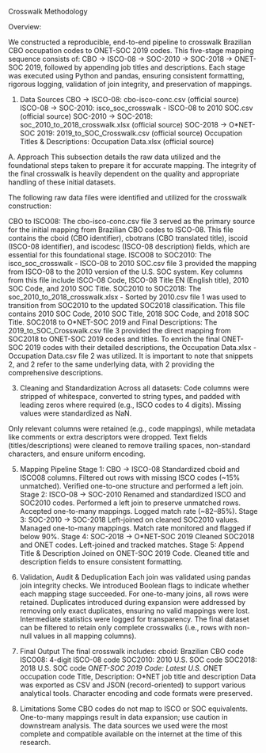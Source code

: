 Crosswalk Methodology

Overview:

We constructed a reproducible, end-to-end pipeline to crosswalk Brazilian CBO occupation codes to ONET-SOC 2019 codes. This five-stage mapping sequence consists of: CBO → ISCO-08 → SOC-2010 → SOC-2018 → ONET-SOC 2019, followed by appending job titles and descriptions. 
Each stage was executed using Python and pandas, ensuring consistent formatting, rigorous logging, validation of join integrity, and preservation of mappings.

1. Data Sources
CBO → ISCO-08: cbo-isco-conc.csv (official source)
ISCO-08 → SOC-2010: isco_soc_crosswalk - ISCO-08 to 2010 SOC.csv (official source)
SOC-2010 → SOC-2018: soc_2010_to_2018_crosswalk.xlsx (official source)
SOC-2018 → O*NET-SOC 2019: 2019_to_SOC_Crosswalk.csv (official source)
Occupation Titles & Descriptions: Occupation Data.xlsx (official source)

A. Approach
This subsection details the raw data utilized and the foundational steps taken to prepare it for accurate mapping. The integrity of the final crosswalk is heavily dependent on the quality and appropriate handling of these initial datasets.

The following raw data files were identified and utilized for the crosswalk construction:

CBO to ISCO08: The cbo-isco-conc.csv file 3 served as the primary source for the initial mapping from Brazilian CBO codes to ISCO-08. This file contains the cboid (CBO identifier), cbotrans (CBO translated title), iscoid (ISCO-08 identifier), and iscodesc (ISCO-08 description) fields, which are essential for this foundational stage.
ISCO08 to SOC2010: The isco_soc_crosswalk - ISCO-08 to 2010 SOC.csv file 3 provided the mapping from ISCO-08 to the 2010 version of the U.S. SOC system. Key columns from this file include ISCO-08 Code, ISCO-08 Title EN (English title), 2010 SOC Code, and 2010 SOC Title.
SOC2010 to SOC2018: The soc_2010_to_2018_crosswalk.xlsx - Sorted by 2010.csv file 1 was used to transition from SOC2010 to the updated SOC2018 classification. This file contains 2010 SOC Code, 2010 SOC Title, 2018 SOC Code, and 2018 SOC Title.
SOC2018 to O*NET-SOC 2019 and Final Descriptions: The 2019_to_SOC_Crosswalk.csv file 3 provided the direct mapping from SOC2018 to ONET-SOC 2019 codes and titles. To enrich the final ONET-SOC 2019 codes with their detailed descriptions, the Occupation Data.xlsx - Occupation Data.csv file 2 was utilized. It is important to note that snippets 2, and 2 refer to the same underlying data, with 2 providing the comprehensive descriptions.

3. Cleaning and Standardization
Across all datasets:
Code columns were stripped of whitespace, converted to string types, and padded with leading zeros where required (e.g., ISCO codes to 4 digits).
Missing values were standardized as NaN.

Only relevant columns were retained (e.g., code mappings), while metadata like comments or extra descriptors were dropped.
Text fields (titles/descriptions) were cleaned to remove trailing spaces, non-standard characters, and ensure uniform encoding.

5. Mapping Pipeline
Stage 1: CBO → ISCO-08
Standardized cboid and ISCO08 columns.
Filtered out rows with missing ISCO codes (~15% unmatched).
Verified one-to-one structure and performed a left join.
Stage 2: ISCO-08 → SOC-2010
Renamed and standardized ISCO and SOC2010 codes.
Performed a left join to preserve unmatched rows.
Accepted one-to-many mappings.
Logged match rate (~82–85%).
Stage 3: SOC-2010 → SOC-2018
Left-joined on cleaned SOC2010 values.
Managed one-to-many mappings.
Match rate monitored and flagged if below 90%.
Stage 4: SOC-2018 → O*NET-SOC 2019
Cleaned SOC2018 and ONET codes.
Left-joined and tracked matches.
Stage 5: Append Title & Description
Joined on ONET-SOC 2019 Code.
Cleaned title and description fields to ensure consistent formatting.

6. Validation, Audit & Deduplication
Each join was validated using pandas join integrity checks.
We introduced Boolean flags to indicate whether each mapping stage succeeded.
For one-to-many joins, all rows were retained. Duplicates introduced during expansion were addressed by removing only exact duplicates, ensuring no valid mappings were lost.
Intermediate statistics were logged for transparency.
The final dataset can be filtered to retain only complete crosswalks (i.e., rows with non-null values in all mapping columns).

7. Final Output
The final crosswalk includes:
cboid: Brazilian CBO code
ISCO08: 4-digit ISCO-08 code
SOC2010: 2010 U.S. SOC code
SOC2018: 2018 U.S. SOC code
O*NET-SOC 2019 Code: Latest U.S. O*NET occupation code
Title, Description: O*NET job title and description
Data was exported as CSV and JSON (record-oriented) to support various analytical tools. Character encoding and code formats were preserved.

8. Limitations
Some CBO codes do not map to ISCO or SOC equivalents.
One-to-many mappings result in data expansion; use caution in downstream analysis.
The data sources we used were the most complete and compatible available on the internet at the time of this research. 

